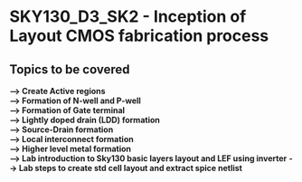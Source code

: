 #  SKY130_D3_SK2 - Inception of Layout CMOS fabrication process
##  Topics to be covered
**--> Create Active regions**   
**--> Formation of N-well and P-well**  
**--> Formation of Gate terminal**    
**--> Lightly doped drain (LDD) formation**    
**--> Source-Drain formation**    
**--> Local interconnect formation**    
**--> Higher level metal formation**   
**--> Lab introduction to Sky130 basic layers layout and LEF using inverter** 
**--> Lab steps to create std cell layout and extract spice netlist**
